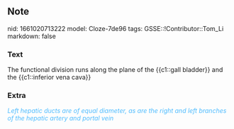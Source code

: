 ## Note
nid: 1661020713222
model: Cloze-7de96
tags: GSSE::!Contributor::Tom_Li
markdown: false

### Text
<div>
  The functional division runs along the plane of the {{c1::gall
  bladder}} and the {{c1::inferior vena cava}}
</div>

### Extra
<div>
  <i><font color="#4FBCFF">Left hepatic ducts are of equal
  diameter, as are the right and left branches of the hepatic
  artery and portal vein</font></i>
</div>
